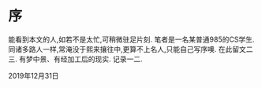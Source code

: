 # 序

能看到本文的人,如若不是太忙,可稍微驻足片刻.
笔者是一名某普通985的CS学生.
同诸多路人一样,常淹没于熙来攘往中,更算不上名人,只能自己写序噢.
在此留文二三.
有梦中景、有经加工后的现实.
记录一二.

2019年12月31日




